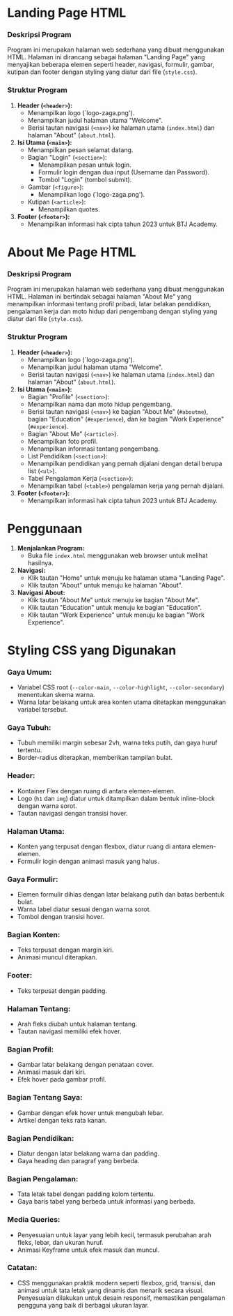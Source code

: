 # Landing Page HTML

### Deskripsi Program
Program ini merupakan halaman web sederhana yang dibuat menggunakan HTML. Halaman ini dirancang sebagai halaman "Landing Page" yang menyajikan beberapa elemen seperti header, navigasi, formulir, gambar, kutipan dan footer dengan styling yang diatur dari file (`style.css`).

### Struktur Program
1. **Header (`<header>`):**
    -   Menampilkan logo (`logo-zaga.png').
    -   Menampilkan judul halaman utama "Welcome".
    -   Berisi tautan navigasi (`<nav>`) ke halaman utama (`index.html`) dan halaman "About" (`about.html`).
2. **Isi Utama (`<main>`):**
    -   Menampilkan pesan selamat datang.
    -   Bagian "Login" (`<section>`):
        -   Menampilkan pesan untuk login.
        -   Formulir login dengan dua input (Username dan Password).
        -   Tombol "Login" (tombol submit).
    -   Gambar (`<figure>`):
        -   Menampilkan logo (`logo-zaga.png').
    -   Kutipan (`<article>`):
        -   Menampilkan quotes.
3.  **Footer (`<footer>`):**
    -   Menampilkan informasi hak cipta tahun 2023 untuk BTJ Academy.


# About Me Page HTML
### Deskripsi Program
Program ini merupakan halaman web sederhana yang dibuat menggunakan HTML. Halaman ini bertindak sebagai halaman "About Me" yang menampilkan informasi tentang profil pribadi, latar belakan pendidikan, pengalaman kerja dan moto hidup dari pengembang dengan styling yang diatur dari file (`style.css`).

### Struktur Program
1.  **Header (`<header>`):**
    -   Menampilkan logo (`logo-zaga.png').
    -   Menampilkan judul halaman utama "Welcome".
    -   Berisi tautan navigasi (`<nav>`) ke halaman utama (`index.html`) dan halaman "About" (`about.html`).
2.  **Isi Utama (`<main>`):**
    -   Bagian "Profile" (`<section>`):
    -   Menampilkan nama dan moto hidup pengembang.
    -   Berisi tautan navigasi (`<nav>`) ke bagian "About Me" (`#aboutme`), bagian "Education" (`#experience`), dan ke bagian "Work Experience" (`#experience`).
    -   Bagian "About Me" (`<article>`).
    -   Menampilkan foto profil.
    -   Menampilkan informasi tentang pengembang.
    -   List Pendidikan (`<section>`):
    -   Menampilkan pendidikan yang pernah dijalani dengan detail berupa list (`<ul>`).
    -   Tabel Pengalaman Kerja (`<section>`):
    -   Menampilkan tabel (`<table>`) pengalaman kerja yang pernah dijalani.
3.  **Footer (`<footer>`):**
    -   Menampilkan informasi hak cipta tahun 2023 untuk BTJ Academy.

# Penggunaan

1.  **Menjalankan Program:**
    -   Buka file `index.html` menggunakan web browser untuk melihat hasilnya.
2.  **Navigasi:**
    -   Klik tautan "Home" untuk menuju ke halaman utama "Landing Page".
    -   Klik tautan "About" untuk menuju ke halaman "About".
3.  **Navigasi About:**
    -   Klik tautan "About Me" untuk menuju ke bagian "About Me".
    -   Klik tautan "Education" untuk menuju ke bagian "Education".
    -   Klik tautan "Work Experience" untuk menuju ke bagian "Work Experience".

# Styling CSS yang Digunakan
### Gaya Umum:

-   Variabel CSS root (`--color-main`, `--color-highlight`, `--color-secondary`) menentukan skema warna.
-   Warna latar belakang untuk area konten utama ditetapkan menggunakan variabel tersebut.

### Gaya Tubuh:

-   Tubuh memiliki margin sebesar 2vh, warna teks putih, dan gaya huruf tertentu.
-   Border-radius diterapkan, memberikan tampilan bulat.

### Header:

-   Kontainer Flex dengan ruang di antara elemen-elemen.
-   Logo (`h1` dan `img`) diatur untuk ditampilkan dalam bentuk inline-block dengan warna sorot.
-   Tautan navigasi dengan transisi hover.

### Halaman Utama:

-   Konten yang terpusat dengan flexbox, diatur ruang di antara elemen-elemen.
-   Formulir login dengan animasi masuk yang halus.

### Gaya Formulir:

-   Elemen formulir dihias dengan latar belakang putih dan batas berbentuk bulat.
-   Warna label diatur sesuai dengan warna sorot.
-   Tombol dengan transisi hover.

### Bagian Konten:

-   Teks terpusat dengan margin kiri.
-   Animasi muncul diterapkan.

### Footer:

-   Teks terpusat dengan padding.

### Halaman Tentang:

-   Arah fleks diubah untuk halaman tentang.
-   Tautan navigasi memiliki efek hover.

### Bagian Profil:

-   Gambar latar belakang dengan penataan cover.
-   Animasi masuk dari kiri.
-   Efek hover pada gambar profil.

### Bagian Tentang Saya:

-   Gambar dengan efek hover untuk mengubah lebar.
-   Artikel dengan teks rata kanan.

### Bagian Pendidikan:

-   Diatur dengan latar belakang warna dan padding.
-   Gaya heading dan paragraf yang berbeda.

### Bagian Pengalaman:

-   Tata letak tabel dengan padding kolom tertentu.
-   Gaya baris tabel yang berbeda untuk informasi yang berbeda.

### Media Queries:

-   Penyesuaian untuk layar yang lebih kecil, termasuk perubahan arah fleks, lebar, dan ukuran huruf.
-   Animasi Keyframe untuk efek masuk dan muncul.

### Catatan:

-   CSS menggunakan praktik modern seperti flexbox, grid, transisi, dan animasi untuk tata letak yang dinamis dan menarik secara visual. Penyesuaian dilakukan untuk desain responsif, memastikan pengalaman pengguna yang baik di berbagai ukuran layar.
